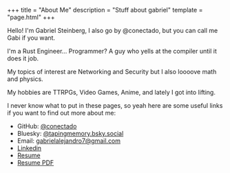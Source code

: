 +++
title = "About Me"
description = "Stuff about gabriel"
template = "page.html"
+++

Hello! I'm Gabriel Steinberg, I also go by @conectado, but you can call me Gabi if you want.

I'm a Rust Engineer... Programmer? A guy who yells at the compiler until it does it job.

My topics of interest are Networking and Security but I also loooove math and physics.

My hobbies are TTRPGs, Video Games, Anime, and lately I got into lifting.

I never know what to put in these pages, so yeah here are some useful links if you want to find out more about me:

- GitHub: [@conectado](https://github.com/conectado)
- Bluesky: [@tapingmemory.bsky.social](https://bsky.app/profile/tapingmemory.bsky.social)
- Email: [gabrielalejandro7@gmail.com](mailto:gabrielalejandro7@gmail.com)
- [Linkedin](https://www.linkedin.com/in/gabriel-s-40186a155)
- [Resume](https://github.com/conectado/Blog/blob/main/resume.md)
- [Resume PDF](/resume)
